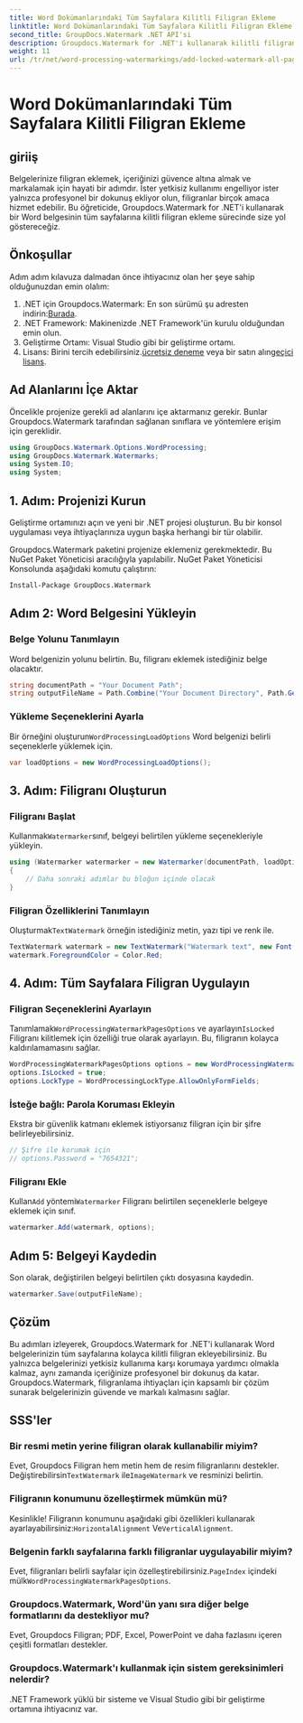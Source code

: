 ```yaml
---
title: Word Dokümanlarındaki Tüm Sayfalara Kilitli Filigran Ekleme
linktitle: Word Dokümanlarındaki Tüm Sayfalara Kilitli Filigran Ekleme
second_title: GroupDocs.Watermark .NET API'si
description: Groupdocs.Watermark for .NET'i kullanarak kilitli filigranlar ekleyerek belgelerinizi güvence altına alın. Kolay uygulama için adım adım kılavuzumuzu izleyin.
weight: 11
url: /tr/net/word-processing-watermarkings/add-locked-watermark-all-pages-word-docs/
---
```


# Word Dokümanlarındaki Tüm Sayfalara Kilitli Filigran Ekleme

## giriiş
Belgelerinize filigran eklemek, içeriğinizi güvence altına almak ve markalamak için hayati bir adımdır. İster yetkisiz kullanımı engelliyor ister yalnızca profesyonel bir dokunuş ekliyor olun, filigranlar birçok amaca hizmet edebilir. Bu öğreticide, Groupdocs.Watermark for .NET'i kullanarak bir Word belgesinin tüm sayfalarına kilitli filigran ekleme sürecinde size yol göstereceğiz.
## Önkoşullar
Adım adım kılavuza dalmadan önce ihtiyacınız olan her şeye sahip olduğunuzdan emin olalım:
1. .NET için Groupdocs.Watermark: En son sürümü şu adresten indirin:[Burada](https://releases.groupdocs.com/Watermark/net/).
2. .NET Framework: Makinenizde .NET Framework'ün kurulu olduğundan emin olun.
3. Geliştirme Ortamı: Visual Studio gibi bir geliştirme ortamı.
4.  Lisans: Birini tercih edebilirsiniz.[ücretsiz deneme](https://releases.groupdocs.com/) veya bir satın alın[geçici lisans](https://purchase.groupdocs.com/temporary-license/).
## Ad Alanlarını İçe Aktar
Öncelikle projenize gerekli ad alanlarını içe aktarmanız gerekir. Bunlar Groupdocs.Watermark tarafından sağlanan sınıflara ve yöntemlere erişim için gereklidir.
```csharp
using GroupDocs.Watermark.Options.WordProcessing;
using GroupDocs.Watermark.Watermarks;
using System.IO;
using System;
```
## 1. Adım: Projenizi Kurun

Geliştirme ortamınızı açın ve yeni bir .NET projesi oluşturun. Bu bir konsol uygulaması veya ihtiyaçlarınıza uygun başka herhangi bir tür olabilir.

Groupdocs.Watermark paketini projenize eklemeniz gerekmektedir. Bu NuGet Paket Yöneticisi aracılığıyla yapılabilir. NuGet Paket Yöneticisi Konsolunda aşağıdaki komutu çalıştırın:
```sh
Install-Package GroupDocs.Watermark
```
## Adım 2: Word Belgesini Yükleyin
### Belge Yolunu Tanımlayın
Word belgenizin yolunu belirtin. Bu, filigranı eklemek istediğiniz belge olacaktır.
```csharp
string documentPath = "Your Document Path";
string outputFileName = Path.Combine("Your Document Directory", Path.GetFileName(documentPath));
```
### Yükleme Seçeneklerini Ayarla
 Bir örneğini oluşturun`WordProcessingLoadOptions` Word belgenizi belirli seçeneklerle yüklemek için.
```csharp
var loadOptions = new WordProcessingLoadOptions();
```
## 3. Adım: Filigranı Oluşturun
### Filigranı Başlat
 Kullanmak`Watermarker`sınıf, belgeyi belirtilen yükleme seçenekleriyle yükleyin.
```csharp
using (Watermarker watermarker = new Watermarker(documentPath, loadOptions))
{
    // Daha sonraki adımlar bu bloğun içinde olacak
}
```
### Filigran Özelliklerini Tanımlayın
 Oluşturmak`TextWatermark` örneğin istediğiniz metin, yazı tipi ve renk ile.
```csharp
TextWatermark watermark = new TextWatermark("Watermark text", new Font("Arial", 19));
watermark.ForegroundColor = Color.Red;
```
## 4. Adım: Tüm Sayfalara Filigran Uygulayın
### Filigran Seçeneklerini Ayarlayın
 Tanımlamak`WordProcessingWatermarkPagesOptions` ve ayarlayın`IsLocked` Filigranı kilitlemek için özelliği true olarak ayarlayın. Bu, filigranın kolayca kaldırılamamasını sağlar.
```csharp
WordProcessingWatermarkPagesOptions options = new WordProcessingWatermarkPagesOptions();
options.IsLocked = true;
options.LockType = WordProcessingLockType.AllowOnlyFormFields;
```
### İsteğe bağlı: Parola Koruması Ekleyin
Ekstra bir güvenlik katmanı eklemek istiyorsanız filigran için bir şifre belirleyebilirsiniz.
```csharp
// Şifre ile korumak için
// options.Password = "7654321";
```
### Filigranı Ekle
 Kullan`Add` yöntemi`Watermarker` Filigranı belirtilen seçeneklerle belgeye eklemek için sınıf.
```csharp
watermarker.Add(watermark, options);
```
## Adım 5: Belgeyi Kaydedin
Son olarak, değiştirilen belgeyi belirtilen çıktı dosyasına kaydedin.
```csharp
watermarker.Save(outputFileName);
```

## Çözüm
Bu adımları izleyerek, Groupdocs.Watermark for .NET'i kullanarak Word belgelerinizin tüm sayfalarına kolayca kilitli filigran ekleyebilirsiniz. Bu yalnızca belgelerinizi yetkisiz kullanıma karşı korumaya yardımcı olmakla kalmaz, aynı zamanda içeriğinize profesyonel bir dokunuş da katar. Groupdocs.Watermark, filigranlama ihtiyaçları için kapsamlı bir çözüm sunarak belgelerinizin güvende ve markalı kalmasını sağlar.
## SSS'ler
### Bir resmi metin yerine filigran olarak kullanabilir miyim?
 Evet, Groupdocs Filigran hem metin hem de resim filigranlarını destekler. Değiştirebilirsin`TextWatermark` ile`ImageWatermark` ve resminizi belirtin.
### Filigranın konumunu özelleştirmek mümkün mü?
 Kesinlikle! Filigranın konumunu aşağıdaki gibi özellikleri kullanarak ayarlayabilirsiniz:`HorizontalAlignment` Ve`VerticalAlignment`.
### Belgenin farklı sayfalarına farklı filigranlar uygulayabilir miyim?
 Evet, filigranları belirli sayfalar için özelleştirebilirsiniz.`PageIndex` içindeki mülk`WordProcessingWatermarkPagesOptions`.
### Groupdocs.Watermark, Word'ün yanı sıra diğer belge formatlarını da destekliyor mu?
Evet, Groupdocs Filigran; PDF, Excel, PowerPoint ve daha fazlasını içeren çeşitli formatları destekler.
### Groupdocs.Watermark'ı kullanmak için sistem gereksinimleri nelerdir?
.NET Framework yüklü bir sisteme ve Visual Studio gibi bir geliştirme ortamına ihtiyacınız var.